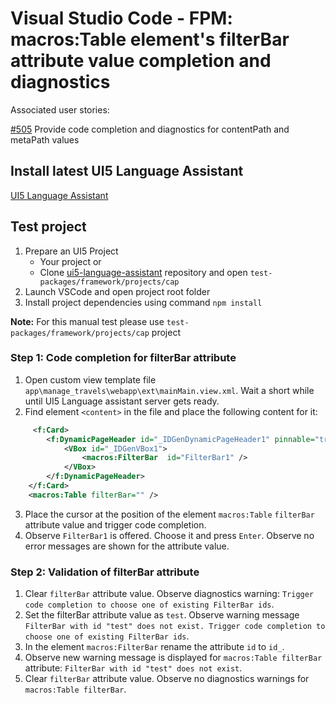 # Visual Studio Code - FPM: macros:Table element's filterBar attribute value completion and diagnostics

Associated user stories:

[#505](https://github.com/SAP/ui5-language-assistant/issues/505) Provide code completion and diagnostics for contentPath and metaPath values

## Install latest UI5 Language Assistant

[UI5 Language Assistant](https://marketplace.visualstudio.com/items?itemName=SAPOSS.vscode-ui5-language-assistant)

## Test project

1. Prepare an UI5 Project
   - Your project or
   - Clone [ui5-language-assistant](https://github.com/SAP/ui5-language-assistant) repository and open `test-packages/framework/projects/cap`
2. Launch VSCode and open project root folder
3. Install project dependencies using command `npm install`

**Note:** For this manual test please use `test-packages/framework/projects/cap` project

### **Step 1**: Code completion for filterBar attribute

1. Open custom view template file `app\manage_travels\webapp\ext\mainMain.view.xml`. Wait a short while until UI5 Language assistant server gets ready.
2. Find element `<content>` in the file and place the following content for it:

```XML
     <f:Card>
        <f:DynamicPageHeader id="_IDGenDynamicPageHeader1" pinnable="true">
            <VBox id="_IDGenVBox1">
                <macros:FilterBar  id="FilterBar1" />
            </VBox>
        </f:DynamicPageHeader>
    </f:Card>
    <macros:Table filterBar="" />
```

3. Place the cursor at the position of the element `macros:Table` `filterBar` attribute value and trigger code completion.
4. Observe `FilterBar1` is offered. Choose it and press `Enter`. Observe no error messages are shown for the attribute value.

### **Step 2**: Validation of filterBar attribute

1. Clear `filterBar` attribute value. Observe diagnostics warning: `Trigger code completion to choose one of existing FilterBar ids`.
2. Set the filterBar attribute value as `test`. Observe warning message `FilterBar with id "test" does not exist. Trigger code completion to choose one of existing FilterBar ids`.
3. In the element `macros:FilterBar` rename the attribute `id` to `id_`.
4. Observe new warning message is displayed for `macros:Table filterBar` attribute: `FilterBar with id "test" does not exist`.
5. Clear `filterBar` attribute value. Observe no diagnostics warnings for `macros:Table filterBar`.
